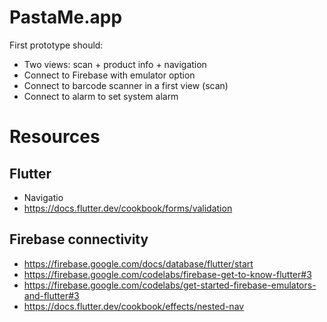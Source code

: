 # PastaMe.app

First prototype should:
- Two views: scan + product info + navigation
- Connect to Firebase with emulator option
- Connect to barcode scanner in a first view (scan)
- Connect to alarm to set system alarm

# Resources

## Flutter

- Navigatio
- https://docs.flutter.dev/cookbook/forms/validation

## Firebase connectivity

- https://firebase.google.com/docs/database/flutter/start
- https://firebase.google.com/codelabs/firebase-get-to-know-flutter#3
- https://firebase.google.com/codelabs/get-started-firebase-emulators-and-flutter#3
- https://docs.flutter.dev/cookbook/effects/nested-nav